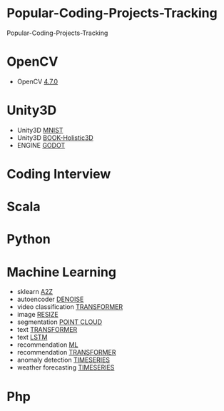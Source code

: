 # Popular-Coding-Projects-Tracking
Popular-Coding-Projects-Tracking

# OpenCV 
- OpenCV [4.7.0](https://docs.opencv.org/4.7.0/modules.html)

# Unity3D 
- Unity3D [MNIST](https://github.com/JLuisRojas/Unity3D-MNIST-NN) 
- Unity3D [BOOK-Holistic3D](https://github.com/Kassout/unityArtificialIntelligence_Holistic3D)
- ENGINE [GODOT](https://github.com/godotengine/godot)

# Coding Interview 

# Scala 

# Python 

# Machine Learning 
- sklearn [A2Z](https://github.com/Kassout/MachineLearning_A_to_Z)
- autoencoder [DENOISE](https://keras.io/examples/vision/autoencoder/)
- video classification [TRANSFORMER](https://keras.io/examples/vision/video_transformers/)
- image [RESIZE](https://keras.io/examples/vision/learnable_resizer/)
- segmentation [POINT CLOUD](https://keras.io/examples/vision/pointnet_segmentation/)
- text [TRANSFORMER](https://keras.io/examples/nlp/text_classification_with_transformer/)
- text [LSTM](https://keras.io/examples/nlp/bidirectional_lstm_imdb/)
- recommendation [ML](https://keras.io/examples/structured_data/collaborative_filtering_movielens/)
- recommendation [TRANSFORMER](https://keras.io/examples/structured_data/movielens_recommendations_transformers/)
- anomaly detection [TIMESERIES](https://keras.io/examples/timeseries/timeseries_anomaly_detection/)
- weather forecasting [TIMESERIES](https://keras.io/examples/timeseries/timeseries_weather_forecasting/)

# Php 

# 
